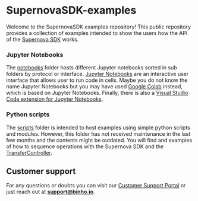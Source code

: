 # SupernovaSDK-examples

Welcome to the SupernovaSDK examples repository! This public repository provides a collection of examples intended to show the users how the API of the [Supernova SDK](https://pypi.org/project/BinhoSupernova/) works.  

### Jupyter Notebooks

The [notebooks](./notebooks/) folder hosts different Jupyter notebooks sorted in sub folders by protocol or interface. [Jupyter Notebooks](https://jupyter.org/) are an interactive user interface that allows user to run code in cells. Maybe you do not know the name Jupyter Notebooks but you may have used [Google Colab](https://colab.google/) instead, which is based on Jupyter Notebooks. Finally, there is also a [Visual Studio Code extension for Jupyter Notebooks](https://code.visualstudio.com/docs/datascience/jupyter-notebooks).

### Python scripts

The [scripts](./scripts/) folder is intended to host examples using simple python scripts and modules. However, this folder has not received maintenance in the last few months and the contents might be outdated. You will find and examples of how to sequence operations with the Supernova SDK and the [TransferController](https://pypi.org/project/transfer-controller/).

## Customer support

For any questions or doubts you can visit our [Customer Support Portal](https://support.binho.io/) or just reach out at **support@binho.io**.